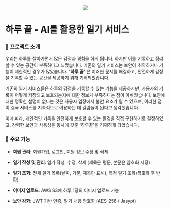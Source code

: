 <p align="center">
  <img src="https://github.com/user-attachments/assets/69dced3f-2024-4098-991a-721d770dff66">
</p>

# 하루 끝 - AI를 활용한 일기 서비스

### 📌 프로젝트 소개

우리는 하루를 살아가면서 많은 감정과 경험을 하게 됩니다. 하지만 이를 기록하고 정리할 수 있는 공간이 부족하다고 느꼈습니다. 기존의 일기 서비스는 보안이 취약하거나 기능이 제한적인 경우가 많았습니다. **'하루 끝'** 은 이러한 문제를 해결하고, 안전하게 감정을 기록할 수 있는 공간을 제공하기 위해 기획되었습니다.

기존의 일기 서비스들은 하루의 감정을 기록할 수 있는 기능을 제공하지만, 사용자의 기록이 어떻게 저장되고 보호되는지에 대한 정보가 부족하다는 점이 아쉬웠습니다. 보안에 대한 명확한 설명이 없다는 것은 사용자 입장에서 불안 요소가 될 수 있으며, 이러한 점이 결국 서비스를 지속적으로 이용하는 데 걸림돌이 된다고 생각했습니다.

이에 따라, 개인적인 기록을 안전하게 보호할 수 있는 환경을 직접 구현하기로 결정하였고, 강력한 보안과 사용성을 동시에 갖춘 '하루끝'을 기획하게 되었습니다.



### 🚀 주요 기능

* **회원 관리**: 회원가입, 로그인, 회원 정보 수정 및 삭제

* **일기 작성 및 관리**: 일기 작성, 수정, 삭제 (제목은 평문, 본문은 암호화 저장)

* **일기 조회**: 전체 일기 목록(날짜, 기분, 제목만 표시), 특정 일기 조회(복호화 후 반환)

* **이미지 업로드**: AWS S3에 하루 1장의 이미지 업로드 가능

* **보안 강화**: JWT 기반 인증, 일기 내용 암호화 (AES-256 / Jasypt)
